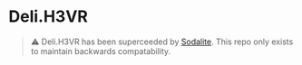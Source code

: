 # Deli.H3VR

> ⚠️ Deli.H3VR has been superceeded by [Sodalite](https://github.com/H3VR-Modding/Sodalite). This repo only exists to maintain backwards compatability.
